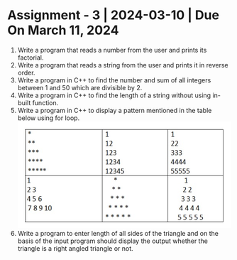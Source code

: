 # Assignment - 3 | 2024-03-10 | Due On March 11, 2024 

1.	Write a program that reads a number from the user and prints its factorial.
2.	Write a program that reads a string from the user and prints it in reverse order.
3.	Write a program in C++ to find the number and sum of all integers between 1 and 50 which are divisible by 2.
4.	Write a program in C++ to find the length of a string without using in-built function.
5.	Write a program in C++ to display a pattern mentioned in the table below using for loop.
    ![Sample Pattern](table1.jpg "Pattern / Sample")
6.  Write a program to enter length of all sides of the triangle and on the basis of the input program should display the output whether the triangle is a right angled triangle or not.
   
